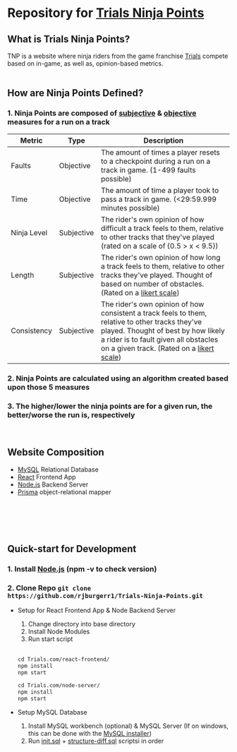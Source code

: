 # Repository for [Trials Ninja Points](https://trialsnp.netlify.app/ "Compete with other Riders now!")

## What is Trials Ninja Points?
TNP is a website where ninja riders from the game franchise [Trials](https://en.wikipedia.org/wiki/Trials_(series)) compete based on in-game, as well as, opinion-based metrics.
<br><br>
## How are Ninja Points Defined?


### 1. Ninja Points are composed of [subjective](https://www.vocabulary.com/dictionary/subjectivity) & [objective](https://www.vocabulary.com/dictionary/objectivity) measures for a run on a track



| Metric | Type | Description |
| --- | --- | --- |
| Faults  | Objective | The amount of times a player resets to a checkpoint during a run on a track in game. (1-499 faults possible) |
| Time | Objective | The amount of time a player took to pass a track in game. (<29:59.999 minutes possible) |
| Ninja Level | Subjective |  The rider's own opinion of how difficult a track feels to them, relative to other tracks that they've played (rated on a scale of {0.5 > x < 9.5}) | 
| Length | Subjective |  The rider's own opinion of how long a track feels to them, relative to other tracks they've played. Thought of based on number of obstacles. (Rated on a [likert scale](https://en.wikipedia.org/wiki/Likert_scale)) | 
| Consistency | Subjective | The rider's own opinion of how consistent a track feels to them, relative to other tracks they've played. Thought of best by how likely a rider is to fault given all obstacles on a given track.  (Rated on a [likert scale](https://en.wikipedia.org/wiki/Likert_scale)) |



### 2. Ninja Points are calculated using an algorithm created based upon those 5 measures
### 3. The higher/lower the ninja points are for a given run, the better/worse the run is, respectively 
     
<br>

## Website Composition
- [MySQL](https://www.mysql.com/) Relational Database
- [React](https://reactjs.org/) Frontend App
- [Node.js](https://nodejs.org/en/) Backend Server
- [Prisma](https://www.prisma.io/) object-relational mapper

<br>

<br><br>

## Quick-start for Development
### 1. Install [Node.js](https://nodejs.org/en/download/) (npm -v to check version)
### 2. Clone Repo `git clone https://github.com/rjburgerr1/Trials-Ninja-Points.git`

 
  - Setup for React Frontend App & Node Backend Server
      1. Change directory into base directory
      1. Install Node Modules
      1. Run start script
      
      <br>
      
      ```html
      cd Trials.com/react-frontend/
      npm install
      npm start
      ```
      ```html
      cd Trials.com/node-server/
      npm install
      npm start
      ```
    
  - Setup MySQL Database
    1. Install MySQL workbench (optional) & MySQL Server (If on windows, this can be done with the [MySQL installer](https://dev.mysql.com/downloads/installer/))
    2. Run [init.sql](https://github.com/rjburgerr1/Trials-Ninja-Points/blob/master/Trials.com/database/init.sql) + [structure-diff.sql](https://github.com/rjburgerr1/Trials-Ninja-Points/blob/master/Trials.com/database/structure-diff.sql) scriptsi in order
